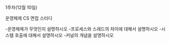 1주차(12월 10일)

운영체제 CS 면접 스터디

-운영체제가 무엇인지 설명하시오
-프로세스와 스레드의 차이에 대해서 설명하시오
-시스템 호출에 대해서 설명하시오
-커널의 개념을 설명하시오
